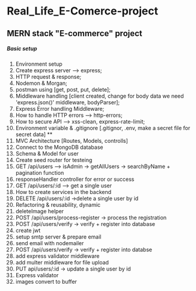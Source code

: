 # Real_Life_E-Comerce-project
## MERN stack "E-commerce" project

##### Basic setup
1. Environment setup
2. Create express server --> express;
3. HTTP request & response;
4. Nodemon & Morgan;
5. postman using [get, post, put, delete];
6. Middleware handling [client created, change for body data we need 'express.json()' middleware, bodyParser];
7. Express Error handling Middleware; 
8. How to handle HTTP errors --> http-errors; 
9. How to secure API --> xss-clean, express-rate-limit;
10. Environment variable & .gitignore [.gitignor, .env, make a secret file for secret data] **
11. MVC Architecture [Routes, Models, controlls]
12. Connect to the MongoDB database
13. Schema & Model for user
14. Create seed router for testeing
15. GET /api/users --> isAdmin -> getAllUsers -> searchByName + pagination function
16. responseHandler controller for error or success
17. GET /api/users/:id --> get a single user
18. How to create services in the backend
19. DELETE /api/users/:id ->delete a single user by id
20. Refactoring & reusability, dynamic
21. deleteImage helper
21. POST /api/users/process-register -> process the registration
22. POST /api/users/verify -> verify + register into database
23. create jwt
24. setup smtp server & prepare email
26. send email with nodemailer
27. POST /api/users/verify -> verify + register into databse
28. add express validator middleware
29. add multer middleware for file upload
30. PUT api/users/:id -> update a single user by id
31. Express validator
32. images convert to buffer
